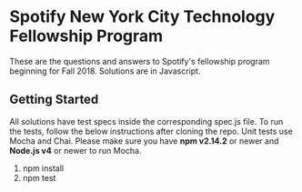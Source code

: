 # Spotify New York City Technology Fellowship Program
These are the questions and answers to Spotify's fellowship program beginning for Fall 2018.
Solutions are in Javascript.

## Getting Started
All solutions have test specs inside the corresponding spec.js file. To run the tests, follow the below instructions after cloning the repo. Unit tests use Mocha and Chai. Please make sure you have **npm v2.14.2** or newer and **Node.js v4** or newer to run Mocha.

1. npm install
2. npm test